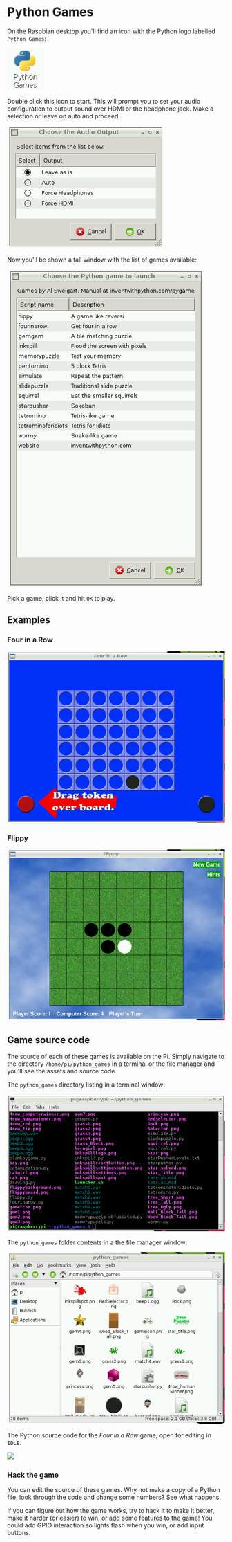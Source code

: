 # Python Games

On the Raspbian desktop you'll find an icon with the Python logo labelled `Python Games`:

![](images/python-games-icon.png)

Double click this icon to start. This will prompt you to set your audio configuration to output sound over HDMI or the headphone jack. Make a selection or leave on auto and proceed.

![](images/audio-output.png)

Now you'll be shown a tall window with the list of games available:

![](images/python-games-selection.png)

Pick a game, click it and hit `OK` to play.

## Examples

### Four in a Row

![](images/four-in-a-row.png)

### Flippy

![](images/flippy.png)

## Game source code

The source of each of these games is available on the Pi. Simply navigate to the directory `/home/pi/python_games` in a terminal or the file manager and you'll see the assets and source code.

The `python_games` directory listing in a terminal window:

![](images/python-games-terminal.png)

The `python_games` folder contents in a the file manager window:

![](images/python-games-folder.png)

The Python source code for the *Four in a Row* game, open for editing in `IDLE`.

![](images/four-in-a-row-source.png)

### Hack the game

You can edit the source of these games. Why not make a copy of a Python file, look through the code and change some numbers? See what happens.

If you can figure out how the game works, try to hack it to make it better, make it harder (or easier) to win, or add some features to the game! You could add GPIO interaction so lights flash when you win, or add input buttons.
